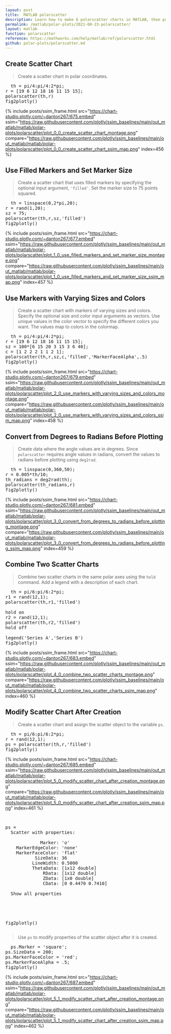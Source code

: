 ```yaml
---
layout: post
title:  MATLAB polarscatter
description: Learn how to make 6 polarscatter charts in MATLAB, then publish them to the Web with Plotly.
permalink: /matlab/polar-plots/2021-08-23-polarscatter/
layout: matlab
function: polarscatter
reference: https://mathworks.com/help/matlab/ref/polarscatter.html
github: polar-plots/polarscatter.md
---
```


## Create Scatter Chart

> Create a scatter chart in polar coordinates.

<pre class="mcode">
  th = pi/4:pi/4:2*pi;
r = [19 6 12 18 16 11 15 15];
polarscatter(th,r)
fig2plotly()
</pre>

{% include posts/ssim_frame.html 
  src="https://chart-studio.plotly.com/~danton267/675.embed" 
  ssim="https://raw.githubusercontent.com/plotly/ssim_baselines/main/out_matlab/matlab/polar-plots/polarscatter/plot_0_0_create_scatter_chart_montage.png" 
  compare="https://raw.githubusercontent.com/plotly/ssim_baselines/main/out_matlab/matlab/polar-plots/polarscatter/plot_0_0_create_scatter_chart_ssim_map.png" 
  index=456
%}



<!--------------------- EXAMPLE BREAK ------------------------->

## Use Filled Markers and Set Marker Size

> Create a scatter chart that uses filled markers by specifying the optional input argument, `'filled'`. Set the marker size to 75 points squared.

<pre class="mcode">
  th = linspace(0,2*pi,20);
r = rand(1,20);
sz = 75;
polarscatter(th,r,sz,'filled')
fig2plotly()
</pre>

{% include posts/ssim_frame.html 
  src="https://chart-studio.plotly.com/~danton267/677.embed" 
  ssim="https://raw.githubusercontent.com/plotly/ssim_baselines/main/out_matlab/matlab/polar-plots/polarscatter/plot_1_0_use_filled_markers_and_set_marker_size_montage.png" 
  compare="https://raw.githubusercontent.com/plotly/ssim_baselines/main/out_matlab/matlab/polar-plots/polarscatter/plot_1_0_use_filled_markers_and_set_marker_size_ssim_map.png" 
  index=457
%}



<!--------------------- EXAMPLE BREAK ------------------------->

## Use Markers with Varying Sizes and Colors

> Create a scatter chart with markers of varying sizes and colors. Specify the optional size and color input arguments as vectors. Use unique values in the color vector to specify the different colors you want. The values map to colors in the colormap.

<pre class="mcode">
  th = pi/4:pi/4:2*pi;
r = [19 6 12 18 16 11 15 15];
sz = 100*[6 15 20 3 15 3 6 40];
c = [1 2 2 2 1 1 2 1];
polarscatter(th,r,sz,c,'filled','MarkerFaceAlpha',.5)
fig2plotly()
</pre>

{% include posts/ssim_frame.html 
  src="https://chart-studio.plotly.com/~danton267/679.embed" 
  ssim="https://raw.githubusercontent.com/plotly/ssim_baselines/main/out_matlab/matlab/polar-plots/polarscatter/plot_2_0_use_markers_with_varying_sizes_and_colors_montage.png" 
  compare="https://raw.githubusercontent.com/plotly/ssim_baselines/main/out_matlab/matlab/polar-plots/polarscatter/plot_2_0_use_markers_with_varying_sizes_and_colors_ssim_map.png" 
  index=458
%}



<!--------------------- EXAMPLE BREAK ------------------------->

## Convert from Degrees to Radians Before Plotting

> Create data where the angle values are in degrees. Since `polarscatter` requires angle values in radians, convert the values to radians before plotting using `deg2rad`.

<pre class="mcode">
  th = linspace(0,360,50);
r = 0.005*th/10;
th_radians = deg2rad(th);
polarscatter(th_radians,r)
fig2plotly()
</pre>

{% include posts/ssim_frame.html 
  src="https://chart-studio.plotly.com/~danton267/681.embed" 
  ssim="https://raw.githubusercontent.com/plotly/ssim_baselines/main/out_matlab/matlab/polar-plots/polarscatter/plot_3_0_convert_from_degrees_to_radians_before_plotting_montage.png" 
  compare="https://raw.githubusercontent.com/plotly/ssim_baselines/main/out_matlab/matlab/polar-plots/polarscatter/plot_3_0_convert_from_degrees_to_radians_before_plotting_ssim_map.png" 
  index=459
%}



<!--------------------- EXAMPLE BREAK ------------------------->

## Combine Two Scatter Charts

> Combine two scatter charts in the same polar axes using the `hold` command. Add a legend with a description of each chart.

<pre class="mcode">
  th = pi/6:pi/6:2*pi;
r1 = rand(12,1);
polarscatter(th,r1,'filled')

hold on 
r2 = rand(12,1);
polarscatter(th,r2,'filled')
hold off

legend('Series A','Series B')
fig2plotly()
</pre>

{% include posts/ssim_frame.html 
  src="https://chart-studio.plotly.com/~danton267/683.embed" 
  ssim="https://raw.githubusercontent.com/plotly/ssim_baselines/main/out_matlab/matlab/polar-plots/polarscatter/plot_4_0_combine_two_scatter_charts_montage.png" 
  compare="https://raw.githubusercontent.com/plotly/ssim_baselines/main/out_matlab/matlab/polar-plots/polarscatter/plot_4_0_combine_two_scatter_charts_ssim_map.png" 
  index=460
%}



<!--------------------- EXAMPLE BREAK ------------------------->

## Modify Scatter Chart After Creation

> Create a scatter chart and assign the scatter object to the variable `ps`. 

<pre class="mcode">
  th = pi/6:pi/6:2*pi;
r = rand(12,1);
ps = polarscatter(th,r,'filled')
fig2plotly()
</pre>

{% include posts/ssim_frame.html 
  src="https://chart-studio.plotly.com/~danton267/685.embed" 
  ssim="https://raw.githubusercontent.com/plotly/ssim_baselines/main/out_matlab/matlab/polar-plots/polarscatter/plot_5_0_modify_scatter_chart_after_creation_montage.png" 
  compare="https://raw.githubusercontent.com/plotly/ssim_baselines/main/out_matlab/matlab/polar-plots/polarscatter/plot_5_0_modify_scatter_chart_after_creation_ssim_map.png" 
  index=461
%}

<pre class="mcode">
  <div class="codeoutput"><pre>ps = 
  Scatter with properties:

             Marker: 'o'
    MarkerEdgeColor: 'none'
    MarkerFaceColor: 'flat'
           SizeData: 36
          LineWidth: 0.5000
          ThetaData: [1x12 double]
              RData: [1x12 double]
              ZData: [1x0 double]
              CData: [0 0.4470 0.7410]

  Show all properties

</pre></div>
fig2plotly()
</pre>

> Use `ps` to modify properties of the scatter object after it is created.

<pre class="mcode">
  ps.Marker = 'square';
ps.SizeData = 200;
ps.MarkerFaceColor = 'red';
ps.MarkerFaceAlpha = .5;
fig2plotly()
</pre>

{% include posts/ssim_frame.html 
  src="https://chart-studio.plotly.com/~danton267/687.embed" 
  ssim="https://raw.githubusercontent.com/plotly/ssim_baselines/main/out_matlab/matlab/polar-plots/polarscatter/plot_5_1_modify_scatter_chart_after_creation_montage.png" 
  compare="https://raw.githubusercontent.com/plotly/ssim_baselines/main/out_matlab/matlab/polar-plots/polarscatter/plot_5_1_modify_scatter_chart_after_creation_ssim_map.png" 
  index=462
%}



<!--------------------- EXAMPLE BREAK ------------------------->

